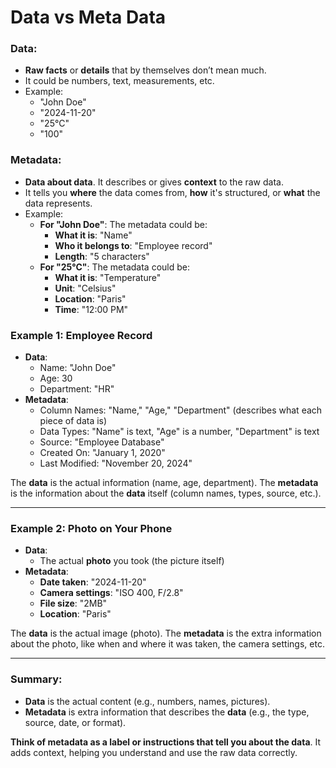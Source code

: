 # Data vs Meta Data

### **Data**:

- **Raw facts** or **details** that by themselves don’t mean much.
- It could be numbers, text, measurements, etc.
- Example:
  - "John Doe"
  - "2024-11-20"
  - "25°C"
  - "100"

### **Metadata**:

- **Data about data**. It describes or gives **context** to the raw data.
- It tells you **where** the data comes from, **how** it's structured, or **what** the data represents.
- Example:
  - **For "John Doe"**: The metadata could be:
    - **What it is**: "Name"
    - **Who it belongs to**: "Employee record"
    - **Length**: "5 characters"
  - **For "25°C"**: The metadata could be:
    - **What it is**: "Temperature"
    - **Unit**: "Celsius"
    - **Location**: "Paris"
    - **Time**: "12:00 PM"

### Example 1: **Employee Record**

- **Data**:
  - Name: "John Doe"
  - Age: 30
  - Department: "HR"
- **Metadata**:
  - Column Names: "Name," "Age," "Department" (describes what each piece of data is)
  - Data Types: "Name" is text, "Age" is a number, "Department" is text
  - Source: "Employee Database"
  - Created On: "January 1, 2020"
  - Last Modified: "November 20, 2024"

The **data** is the actual information (name, age, department). The **metadata** is the information about the **data** itself (column names, types, source, etc.).

---

### Example 2: **Photo on Your Phone**

- **Data**:
  - The actual **photo** you took (the picture itself)
- **Metadata**:
  - **Date taken**: "2024-11-20"
  - **Camera settings**: "ISO 400, F/2.8"
  - **File size**: "2MB"
  - **Location**: "Paris"

The **data** is the actual image (photo). The **metadata** is the extra information about the photo, like when and where it was taken, the camera settings, etc.

---

### Summary:

- **Data** is the actual content (e.g., numbers, names, pictures).
- **Metadata** is extra information that describes the **data** (e.g., the type, source, date, or format).

**Think of metadata as a label or instructions that tell you about the data**. It adds context, helping you understand and use the raw data correctly.

